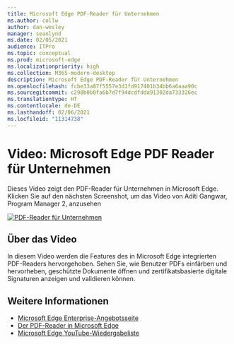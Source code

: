 ```yaml
---
title: Microsoft Edge PDF-Reader für Unternehmen
ms.author: collw
author: dan-wesley
manager: seanlynd
ms.date: 02/05/2021
audience: ITPro
ms.topic: conceptual
ms.prod: microsoft-edge
ms.localizationpriority: high
ms.collection: M365-modern-desktop
description: Microsoft Edge PDF-Reader für Unternehmen
ms.openlocfilehash: fcbe33a87f5557e3d1fd917401b34bb6a6aaa90c
ms.sourcegitcommit: c290b0b0fa6b7d7f94dcdfdda91302da733326ec
ms.translationtype: HT
ms.contentlocale: de-DE
ms.lasthandoff: 02/06/2021
ms.locfileid: "11314738"
---
```

# Video: Microsoft Edge PDF Reader für Unternehmen

Dieses Video zeigt den PDF-Reader für Unternehmen in Microsoft Edge. Klicken Sie auf den nächsten Screenshot, um das Video von Aditi Gangwar, Program Manager 2, anzusehen

[![PDF-Reader für Unternehmen](media/microsoft-edge-video-pdf-reader/0.png)](http://www.youtube.com/watch?v=XWAqNQ0xAcE "Enterprise grade PDF reader")

## Über das Video

In diesem Video werden die Features des in Microsoft Edge integrierten PDF-Readers hervorgehoben. Sehen Sie, wie Benutzer PDFs einfärben und hervorheben, geschützte Dokumente öffnen und zertifikatsbasierte digitale Signaturen anzeigen und validieren können.

## Weitere Informationen

- [Microsoft Edge Enterprise-Angebotsseite](https://aka.ms/EdgeEnterprise)
- [Der PDF-Reader in Microsoft Edge](microsoft-edge-pdf.md)
- [Microsoft Edge YouTube-Wiedergabeliste](https://www.youtube.com/playlist?list=PLXtHYVsvn_b-uXh1tMeYpT-0iD8tD3tFy)
